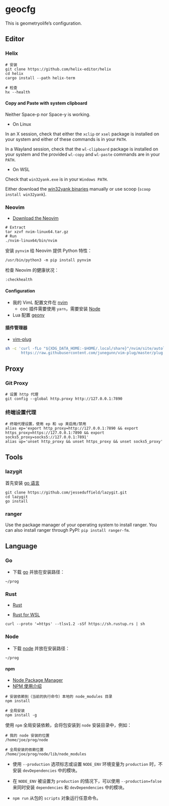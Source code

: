 # geocfg

This is geometryolife’s configuration.

## Editor

### Helix

```shell
# 安装
git clone https://github.com/helix-editor/helix
cd helix
cargo install --path helix-term

# 检查
hx --health
```

#### Copy and Paste with system clipboard

Neither Space-p nor Space-y is working.

- On Linux

In an X session, check that either the `xclip` or `xsel` package is installed on your system and either of these commands is in your `PATH`.

In a Wayland session, check that the `wl-clipboard` package is installed on your system and the provided `wl-copy` and `wl-paste` commands are in your `PATH`.

- On WSL

Check that `win32yank.exe` is in your `Windows PATH`.

Either download the [win32yank binaries](https://github.com/equalsraf/win32yank/releases) manually or use scoop (`scoop install win32yank`).

### Neovim

- [Download the Neovim](https://github.com/neovim/neovim/releases)

```shell
# Extract
tar xzvf nvim-linux64.tar.gz
# Run
./nvim-linux64/bin/nvim
```

安装 `pynvim` 给 Neovim 提供 Python 特性：

```shell
/usr/bin/python3 -m pip install pynvim
```

检查 Neovim 的健康状况：

```vim
:checkhealth
```

#### Configuration

- 我的 VimL 配置文件在 [nvim](https://github.com/geometryolife/nvim)
  - coc 插件需要使用 `yarn`，需要安装 [Node](#Node)
- Lua 配置 [geonv](https://github.com/geometryolife/geonv)

#### 插件管理器

- [vim-plug](https://github.com/junegunn/vim-plug)

```sh
sh -c 'curl -fLo "${XDG_DATA_HOME:-$HOME/.local/share}"/nvim/site/autoload/plug.vim --create-dirs \
       https://raw.githubusercontent.com/junegunn/vim-plug/master/plug.vim'
```

<!-- ### Emacs -->

## Proxy

### Git Proxy

```shell
# 设置 http 代理
git config --global http.proxy http://127.0.0.1:7890
```

### 终端设置代理

```shell
# 终端代理设置，使用 ep 和 up 来启用/禁用
alias ep='export http_proxy=http://127.0.0.1:7890 && export https_proxy=https://127.0.0.1:7890 && export socks5_proxy=socks5://127.0.0.1:7891'
alias up='unset http_proxy && unset https_proxy && unset socks5_proxy'
```

## Tools

### lazygit

首先安装 [go 语言](#Go)

```shell
git clone https://github.com/jesseduffield/lazygit.git
cd lazygit
go install
```

### ranger

Use the package manager of your operating system to install ranger. You can also install ranger through PyPI: `pip install ranger-fm`.

## Language

### Go

- 下载 [go](https://go.dev/) 并放在安装路径：

```shell
~/prog
```

### Rust

- [Rust](https://www.rust-lang.org/)

- [Rust for WSL](https://www.rust-lang.org/)

```shell
curl --proto '=https' --tlsv1.2 -sSf https://sh.rustup.rs | sh
```

### Node

- 下载 [node](https://nodejs.org/en/download/) 并放在安装路径：

```shell
~/prog
```

#### npm

- [Node Package Manager](https://en.wikipedia.org/wiki/Npm_(software))
- [NPM 使用介绍](https://www.runoob.com/nodejs/nodejs-npm.html)

```shell
# 安装依赖到（当前的执行命令）本地的 node_modules 目录
npm install

# 全局安装
npm install -g
```

使用 `npm` 全局安装依赖，会将包安装到 `node` 安装目录中，例如：

```shell
# 我的 node 安装的位置
/home/joe/prog/node

# 全局安装的依赖位置
/home/joe/prog/node/lib/node_modules
```

- 使用 `--production` 选项标志或设置 `NODE_ENV` 环境变量为 `production` 时，不安装 `devDependencies` 中的模块。
- 在 `NODE_ENV` 被设置为 `production` 的情况下，可以使用 `--production=false` 来同时安装 `dependencies` 和 `devDependencies` 中的模块。

- `npm run` 从包的 `scripts` 对象运行任意命令。
